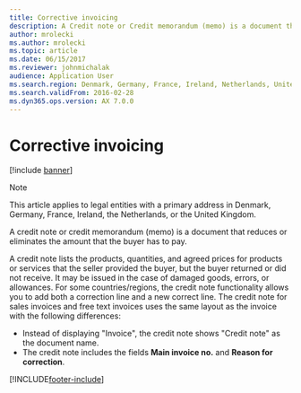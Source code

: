 ```yaml
---
title: Corrective invoicing
description: A Credit note or Credit memorandum (memo) is a document that reduces or eliminates the amount that the buyer has to pay.
author: mrolecki
ms.author: mrolecki
ms.topic: article
ms.date: 06/15/2017
ms.reviewer: johnmichalak
audience: Application User
ms.search.region: Denmark, Germany, France, Ireland, Netherlands, United Kingdom
ms.search.validFrom: 2016-02-28
ms.dyn365.ops.version: AX 7.0.0
---
```


# Corrective invoicing

[!include [banner](../../includes/banner.md)]

 > [!NOTE]
 > This article applies to legal entities with a primary address in Denmark, Germany, France, Ireland, the Netherlands, or the United Kingdom.

A credit note or credit memorandum (memo) is a document that reduces or eliminates the amount that the buyer has to pay.

A credit note lists the products, quantities, and agreed prices for products or services that the seller provided the buyer, but the buyer returned or did not receive. It may be issued in the case of damaged goods, errors, or allowances. For some countries/regions, the credit note functionality allows you to add both a correction line and a new correct line. The credit note for sales invoices and
free text invoices uses the same layout as the invoice with the following differences:

-   Instead of displaying "Invoice", the credit note shows "Credit note" as the document name.
-   The credit note includes the fields **Main invoice no.** and **Reason for correction**.


[!INCLUDE[footer-include](../../../includes/footer-banner.md)]
